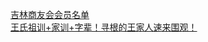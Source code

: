   
[吉林商友会会员名单](http://www.dianyue.me/archives/702/meaq85wvqrapg7b1/)  
[王氏祖训+家训+字辈！寻根的王家人速来围观！](http://www.dianyue.me/archives/465/hns5leyq0fk1be4a/)